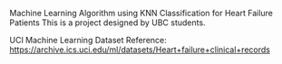 Machine Learning Algorithm using KNN Classification for Heart Failure Patients 
This is a project designed by UBC students. 

UCI Machine Learning Dataset Reference: https://archive.ics.uci.edu/ml/datasets/Heart+failure+clinical+records
